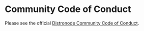 # Community Code of Conduct

Please see the official
[Distronode Community Code of Conduct](https://docs.distronode.com/distronode/latest/community/code_of_conduct.html).
